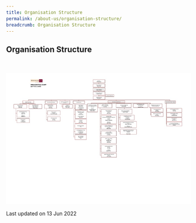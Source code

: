 ```yaml
---
title: Organisation Structure
permalink: /about-us/organisation-structure/
breadcrumb: Organisation Structure
---
```

Organisation Structure
---

<div class="image">
  <a href="/files/Organisation Structure/MinLaw_Org_Chart_13Jun2022.pdf">
    <br>
    <br>
    <img src="/images/Organisation Structure/MinLaw_Org_Chart_13Jun2022.jpg" title="Organisation Structure" alt="Organisation Structure">
  </a>
</div>

<p class="right-side-updated">Last updated on 13 Jun 2022</p>